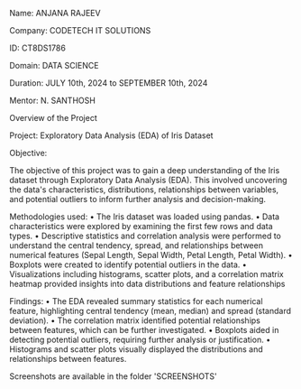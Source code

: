 Name: ANJANA RAJEEV

Company: CODETECH IT SOLUTIONS

ID: CT8DS1786

Domain: DATA SCIENCE

Duration: JULY 10th, 2024 to SEPTEMBER 10th, 2024

Mentor: N. SANTHOSH

Overview of the Project

Project: Exploratory Data Analysis (EDA) of Iris Dataset

Objective:

The objective of this project was to gain a deep understanding of the Iris dataset through Exploratory Data Analysis (EDA). This involved uncovering the data's characteristics, distributions, relationships between variables, and potential outliers to inform further analysis and decision-making.

Methodologies used:
•	The Iris dataset was loaded using pandas.
•	Data characteristics were explored by examining the first few rows and data types.
•	Descriptive statistics and correlation analysis were performed to understand the central tendency, spread, and relationships between numerical features (Sepal Length, Sepal Width, Petal Length, Petal Width).
•	Boxplots were created to identify potential outliers in the data.
•	Visualizations including histograms, scatter plots, and a correlation matrix heatmap provided  insights into data distributions and feature relationships

Findings:
•	The EDA revealed summary statistics for each numerical feature, highlighting central tendency (mean, median) and spread (standard deviation).
•	The correlation matrix identified potential relationships between features, which can be further investigated.
•	Boxplots aided in detecting potential outliers, requiring further analysis or justification.
•	Histograms and scatter plots visually displayed the distributions and relationships between features.

Screenshots are available in the folder 'SCREENSHOTS'

